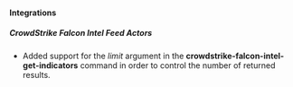 
#### Integrations
##### CrowdStrike Falcon Intel Feed Actors
- Added support for the *limit* argument in the **crowdstrike-falcon-intel-get-indicators** command in order to control the number of returned results.